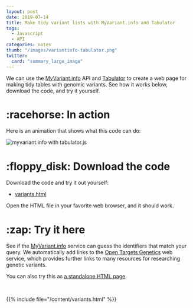 ```yaml
---
layout: post
date: 2019-07-14
title: Make tidy variant lists with MyVariant.info and Tabulator
tags: 
  - Javascript
  - API
categories: notes
thumb: "/images/variantinfo-tabulator.png"
twitter:
  card: "summary_large_image"
---
```


We can use the <a target="_blank" href="https://myvariant.info">MyVariant.info</a> API
and <a target="_blank" href="http://tabulator.info">Tabulator</a> to create a
web page for making tidy tables with genomic variants. See how it works
below, download the code, and try it yourself.

<!--more-->

[Tabulator]: http://tabulator.info/
[Oli Folkerd]: https://www.patreon.com/olifolkerd

[myvariant.info]: http://myvariant.info/
[typeahead.js]: https://twitter.github.io/typeahead.js/

<h1 class="mt5">:racehorse: In action</h1>

Here is an animation that shows what this code can do:

<img src="/images/variantinfo-tabulator.gif" alt="myvariant.info with tabulator.js" style="max-width:550px"/>

<h1 class="mt5">:floppy_disk: Download the code</h1>

Download the code and try it out yourself:

- <a target="_blank" href="/variants.html" download="variants.html">variants.html</a>

Open the HTML file in your favorite web browser, and it should work.

<h1 class="mt5">:zap: Try it here</h1>

See if the <a target="_blank" href="https://myvariant.info">MyVariant.info</a>
service can guess the identifiers that match your query. We automatically add
links to the [Open Targets Genetics] web service, which provides further links
to many resources for researching genetic variants.

You can also try this as <a target="_blank" href="/variants/">a standalone HTML page</a>.

[Open Targets Genetics]: https://genetics.opentargets.org/

<br>

{{% include file="/content/variants.html" %}}

